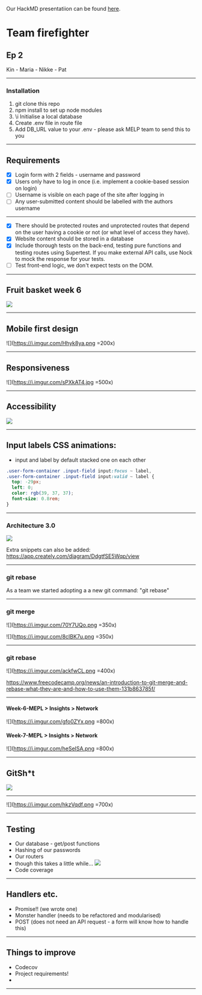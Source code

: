 Our HackMD presentatiion can be found [here](https://hackmd.io/CjJp1MyoRbyX3E3_qztKrw?both).


# Team firefighter
## Ep 2

Kin - Maria - Nikke - Pat

---

### Installation

1. git clone this repo
2. npm install to set up node modules
3. \i Initialise a local database
4. Create .env file in route file
5. Add DB_URL value to your .env - please ask MELP team to send this to you 

---

## Requirements

+ [x] Login form with 2 fields - username and password
+ [x] Users only have to log in once (i.e. implement a cookie-based session on login)
+ [ ] Username is visible on each page of the site after logging in
+ [ ] Any user-submitted content should be labelled with the authors username

---

+ [x] There should be protected routes and unprotected routes that depend on the user having a cookie or not (or what level of access they have).
+ [x] Website content should be stored in a database
+ [x] Include thorough tests on the back-end, testing pure functions and testing routes using Supertest. If you make external API calls, use Nock to mock the response for your tests.
+ [ ] Test front-end logic, we don't expect tests on the DOM.

---

## Fruit basket week 6
![](https://i.imgur.com/Tc3fZBY.png)


---

## Mobile first design

![](https://i.imgur.com/Hhyk8ya.png =200x)

---

## Responsiveness

![](https://i.imgur.com/sPXkAT4.jpg =500x)

---

## Accessibility

![](https://i.imgur.com/M52EyMo.png)

---

## Input labels CSS animations:

- input and label by default stacked one on each other

```css
.user-form-container .input-field input:focus ~ label,
.user-form-container .input-field input:valid ~ label {
  top: -29px;
  left: 0;
  color: rgb(39, 37, 37);
  font-size: 0.8rem;
}
```

---

### Architecture 3.0

![](https://i.imgur.com/euwK23c.png)

Extra snippets can also be added: 
https://app.creately.com/diagram/DdgtfSE5Wqp/view


---

### git rebase

As a team we started adopting a a new git command: "git rebase"


---

### git merge

![](https://i.imgur.com/70Y7UQo.png =350x)

![](https://i.imgur.com/8cIBK7u.png =350x)





---

### git rebase

![](https://i.imgur.com/ackfwCL.png =400x)



https://www.freecodecamp.org/news/an-introduction-to-git-merge-and-rebase-what-they-are-and-how-to-use-them-131b863785f/

---

#### Week-6-MEPL > Insights > Network 

![](https://i.imgur.com/gfo0ZYx.png =800x)

#### Week-7-MEPL > Insights > Network 

![](https://i.imgur.com/heSeISA.png =800x)

---

## GitSh*t

![](https://i.imgur.com/DtgIccU.png)

---

![](https://i.imgur.com/hkzVqdf.png =700x)

---

## Testing

- Our database - get/post functions
- Hashing of our passwords
- Our routers
- though this takes a little while...
![](https://i.imgur.com/Zwd527g.png)
- Code coverage

---

## Handlers etc.

- Promise!! (we wrote one)
- Monster handler (needs to be refactored and modularised)
- POST (does not need an API request - a form will know how to handle this)

---

## Things to improve

- Codecov
- Project requirements!
- 

---




